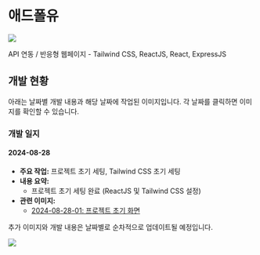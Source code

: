 # 애드폴유
<img src="https://capsule-render.vercel.app/api?type=waving&color=BDBDC8&height=150&section=header" />

API 연동 / 반응형 웹페이지 - Tailwind CSS, ReactJS, React, ExpressJS

## 개발 현황

아래는 날짜별 개발 내용과 해당 날짜에 작업된 이미지입니다. 각 날짜를 클릭하면 이미지를 확인할 수 있습니다.

### 개발 일지

#### 2024-08-28
- **주요 작업:** 프로젝트 초기 세팅, Tailwind CSS 초기 세팅
- **내용 요약:**
  - 프로젝트 초기 세팅 완료 (ReactJS 및 Tailwind CSS 설정)
- **관련 이미지:**
  - [2024-08-28-01: 프로젝트 초기 화면](./2024-08-28-01.png)

추가 이미지와 개발 내용은 날짜별로 순차적으로 업데이트될 예정입니다.

<img src="https://capsule-render.vercel.app/api?type=waving&color=BDBDC8&height=150&section=footer" />
